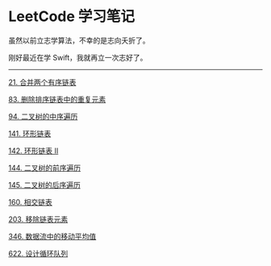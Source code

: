 # LeetCode 学习笔记

虽然以前立志学算法，不幸的是志向夭折了。

刚好最近在学 Swift，我就再立一次志好了。





---

[21. 合并两个有序链表](https://github.com/zhangyu1818/LeetCode-Note/blob/main/21.%20%E5%90%88%E5%B9%B6%E4%B8%A4%E4%B8%AA%E6%9C%89%E5%BA%8F%E9%93%BE%E8%A1%A8.swift)

[83. 删除排序链表中的重复元素](https://github.com/zhangyu1818/LeetCode-Note/blob/main/83.%20%E5%88%A0%E9%99%A4%E6%8E%92%E5%BA%8F%E9%93%BE%E8%A1%A8%E4%B8%AD%E7%9A%84%E9%87%8D%E5%A4%8D%E5%85%83%E7%B4%A0.swift)

[94. 二叉树的中序遍历](https://github.com/zhangyu1818/LeetCode-Note/blob/main/94.%20%E4%BA%8C%E5%8F%89%E6%A0%91%E7%9A%84%E4%B8%AD%E5%BA%8F%E9%81%8D%E5%8E%86.swift)

[141. 环形链表](https://github.com/zhangyu1818/LeetCode-Note/blob/main/141.%20%E7%8E%AF%E5%BD%A2%E9%93%BE%E8%A1%A8.swift)

[142. 环形链表 II](https://github.com/zhangyu1818/LeetCode-Note/blob/main/142.%20%E7%8E%AF%E5%BD%A2%E9%93%BE%E8%A1%A8%20II.swift)

[144. 二叉树的前序遍历](https://github.com/zhangyu1818/LeetCode-Note/blob/main/144.%20%E4%BA%8C%E5%8F%89%E6%A0%91%E7%9A%84%E5%89%8D%E5%BA%8F%E9%81%8D%E5%8E%86.swift)

[145. 二叉树的后序遍历](https://github.com/zhangyu1818/LeetCode-Note/blob/main/145.%20%E4%BA%8C%E5%8F%89%E6%A0%91%E7%9A%84%E5%90%8E%E5%BA%8F%E9%81%8D%E5%8E%86.swift)

[160. 相交链表 ](https://github.com/zhangyu1818/LeetCode-Note/blob/main/160.%20%E7%9B%B8%E4%BA%A4%E9%93%BE%E8%A1%A8%20.swift)

[203. 移除链表元素 ](https://github.com/zhangyu1818/LeetCode-Note/blob/main/203.%20%E7%A7%BB%E9%99%A4%E9%93%BE%E8%A1%A8%E5%85%83%E7%B4%A0%20.swift)

[346. 数据流中的移动平均值](https://github.com/zhangyu1818/LeetCode-Note/blob/main/346.%20%E6%95%B0%E6%8D%AE%E6%B5%81%E4%B8%AD%E7%9A%84%E7%A7%BB%E5%8A%A8%E5%B9%B3%E5%9D%87%E5%80%BC.swift)

[622. 设计循环队列](https://github.com/zhangyu1818/LeetCode-Note/blob/main/622.%20%E8%AE%BE%E8%AE%A1%E5%BE%AA%E7%8E%AF%E9%98%9F%E5%88%97.swift)